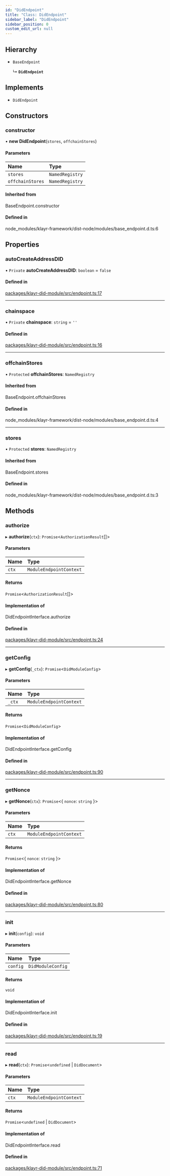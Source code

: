 ```yaml
---
id: "DidEndpoint"
title: "Class: DidEndpoint"
sidebar_label: "DidEndpoint"
sidebar_position: 0
custom_edit_url: null
---
```


## Hierarchy

- `BaseEndpoint`

  ↳ **`DidEndpoint`**

## Implements

- `DidEndpoint`

## Constructors

### constructor

• **new DidEndpoint**(`stores`, `offchainStores`)

#### Parameters

| Name | Type |
| :------ | :------ |
| `stores` | `NamedRegistry` |
| `offchainStores` | `NamedRegistry` |

#### Inherited from

BaseEndpoint.constructor

#### Defined in

node_modules/klayr-framework/dist-node/modules/base_endpoint.d.ts:6

## Properties

### autoCreateAddressDID

• `Private` **autoCreateAddressDID**: `boolean` = `false`

#### Defined in

[packages/klayr-did-module/src/endpoint.ts:17](https://github.com/aldhosutra/klayr-did/blob/515766d/packages/klayr-did-module/src/endpoint.ts#L17)

___

### chainspace

• `Private` **chainspace**: `string` = `''`

#### Defined in

[packages/klayr-did-module/src/endpoint.ts:16](https://github.com/aldhosutra/klayr-did/blob/515766d/packages/klayr-did-module/src/endpoint.ts#L16)

___

### offchainStores

• `Protected` **offchainStores**: `NamedRegistry`

#### Inherited from

BaseEndpoint.offchainStores

#### Defined in

node_modules/klayr-framework/dist-node/modules/base_endpoint.d.ts:4

___

### stores

• `Protected` **stores**: `NamedRegistry`

#### Inherited from

BaseEndpoint.stores

#### Defined in

node_modules/klayr-framework/dist-node/modules/base_endpoint.d.ts:3

## Methods

### authorize

▸ **authorize**(`ctx`): `Promise`<`AuthorizationResult`[]\>

#### Parameters

| Name | Type |
| :------ | :------ |
| `ctx` | `ModuleEndpointContext` |

#### Returns

`Promise`<`AuthorizationResult`[]\>

#### Implementation of

DidEndpointInterface.authorize

#### Defined in

[packages/klayr-did-module/src/endpoint.ts:24](https://github.com/aldhosutra/klayr-did/blob/515766d/packages/klayr-did-module/src/endpoint.ts#L24)

___

### getConfig

▸ **getConfig**(`_ctx`): `Promise`<`DidModuleConfig`\>

#### Parameters

| Name | Type |
| :------ | :------ |
| `_ctx` | `ModuleEndpointContext` |

#### Returns

`Promise`<`DidModuleConfig`\>

#### Implementation of

DidEndpointInterface.getConfig

#### Defined in

[packages/klayr-did-module/src/endpoint.ts:90](https://github.com/aldhosutra/klayr-did/blob/515766d/packages/klayr-did-module/src/endpoint.ts#L90)

___

### getNonce

▸ **getNonce**(`ctx`): `Promise`<{ `nonce`: `string`  }\>

#### Parameters

| Name | Type |
| :------ | :------ |
| `ctx` | `ModuleEndpointContext` |

#### Returns

`Promise`<{ `nonce`: `string`  }\>

#### Implementation of

DidEndpointInterface.getNonce

#### Defined in

[packages/klayr-did-module/src/endpoint.ts:80](https://github.com/aldhosutra/klayr-did/blob/515766d/packages/klayr-did-module/src/endpoint.ts#L80)

___

### init

▸ **init**(`config`): `void`

#### Parameters

| Name | Type |
| :------ | :------ |
| `config` | `DidModuleConfig` |

#### Returns

`void`

#### Implementation of

DidEndpointInterface.init

#### Defined in

[packages/klayr-did-module/src/endpoint.ts:19](https://github.com/aldhosutra/klayr-did/blob/515766d/packages/klayr-did-module/src/endpoint.ts#L19)

___

### read

▸ **read**(`ctx`): `Promise`<`undefined` \| `DidDocument`\>

#### Parameters

| Name | Type |
| :------ | :------ |
| `ctx` | `ModuleEndpointContext` |

#### Returns

`Promise`<`undefined` \| `DidDocument`\>

#### Implementation of

DidEndpointInterface.read

#### Defined in

[packages/klayr-did-module/src/endpoint.ts:71](https://github.com/aldhosutra/klayr-did/blob/515766d/packages/klayr-did-module/src/endpoint.ts#L71)
